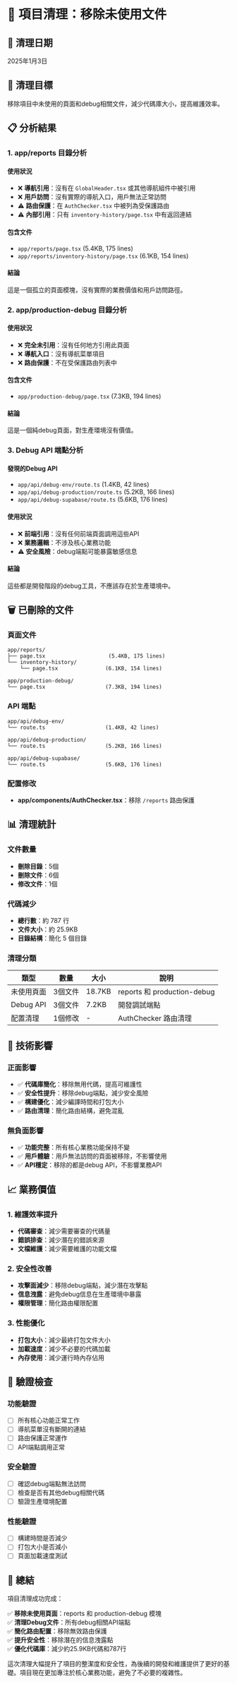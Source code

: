 # 🧹 項目清理：移除未使用文件

## 📅 清理日期
2025年1月3日

## 🎯 清理目標

移除項目中未使用的頁面和debug相關文件，減少代碼庫大小，提高維護效率。

## 📋 分析結果

### 1. **app/reports** 目錄分析
#### 使用狀況
- ❌ **導航引用**：沒有在 `GlobalHeader.tsx` 或其他導航組件中被引用
- ❌ **用戶訪問**：沒有實際的導航入口，用戶無法正常訪問
- ⚠️ **路由保護**：在 `AuthChecker.tsx` 中被列為受保護路由
- ⚠️ **內部引用**：只有 `inventory-history/page.tsx` 中有返回連結

#### 包含文件
- `app/reports/page.tsx` (5.4KB, 175 lines)
- `app/reports/inventory-history/page.tsx` (6.1KB, 154 lines)

#### 結論
這是一個孤立的頁面模塊，沒有實際的業務價值和用戶訪問路徑。

### 2. **app/production-debug** 目錄分析
#### 使用狀況
- ❌ **完全未引用**：沒有任何地方引用此頁面
- ❌ **導航入口**：沒有導航菜單項目
- ❌ **路由保護**：不在受保護路由列表中

#### 包含文件
- `app/production-debug/page.tsx` (7.3KB, 194 lines)

#### 結論
這是一個純debug頁面，對生產環境沒有價值。

### 3. **Debug API 端點分析**
#### 發現的Debug API
- `app/api/debug-env/route.ts` (1.4KB, 42 lines)
- `app/api/debug-production/route.ts` (5.2KB, 166 lines)
- `app/api/debug-supabase/route.ts` (5.6KB, 176 lines)

#### 使用狀況
- ❌ **前端引用**：沒有任何前端頁面調用這些API
- ❌ **業務邏輯**：不涉及核心業務功能
- ⚠️ **安全風險**：debug端點可能暴露敏感信息

#### 結論
這些都是開發階段的debug工具，不應該存在於生產環境中。

## 🗑️ 已刪除的文件

### 頁面文件
```
app/reports/
├── page.tsx                    (5.4KB, 175 lines)
└── inventory-history/
    └── page.tsx               (6.1KB, 154 lines)

app/production-debug/
└── page.tsx                   (7.3KB, 194 lines)
```

### API 端點
```
app/api/debug-env/
└── route.ts                   (1.4KB, 42 lines)

app/api/debug-production/
└── route.ts                   (5.2KB, 166 lines)

app/api/debug-supabase/
└── route.ts                   (5.6KB, 176 lines)
```

### 配置修改
- **app/components/AuthChecker.tsx**：移除 `/reports` 路由保護

## 📊 清理統計

### 文件數量
- **刪除目錄**：5個
- **刪除文件**：6個
- **修改文件**：1個

### 代碼減少
- **總行數**：約 787 行
- **文件大小**：約 25.9KB
- **目錄結構**：簡化 5 個目錄

### 清理分類
| 類型 | 數量 | 大小 | 說明 |
|------|------|------|------|
| 未使用頁面 | 3個文件 | 18.7KB | reports 和 production-debug |
| Debug API | 3個文件 | 7.2KB | 開發調試端點 |
| 配置清理 | 1個修改 | - | AuthChecker 路由清理 |

## 🔧 技術影響

### 正面影響
- ✅ **代碼庫簡化**：移除無用代碼，提高可維護性
- ✅ **安全性提升**：移除debug端點，減少安全風險
- ✅ **構建優化**：減少編譯時間和打包大小
- ✅ **路由清理**：簡化路由結構，避免混亂

### 無負面影響
- ✅ **功能完整**：所有核心業務功能保持不變
- ✅ **用戶體驗**：用戶無法訪問的頁面被移除，不影響使用
- ✅ **API穩定**：移除的都是debug API，不影響業務API

## 📈 業務價值

### 1. 維護效率提升
- **代碼審查**：減少需要審查的代碼量
- **錯誤排查**：減少潛在的錯誤來源
- **文檔維護**：減少需要維護的功能文檔

### 2. 安全性改善
- **攻擊面減少**：移除debug端點，減少潛在攻擊點
- **信息洩露**：避免debug信息在生產環境中暴露
- **權限管理**：簡化路由權限配置

### 3. 性能優化
- **打包大小**：減少最終打包文件大小
- **加載速度**：減少不必要的代碼加載
- **內存使用**：減少運行時內存佔用

## 🧪 驗證檢查

### 功能驗證
- [ ] 所有核心功能正常工作
- [ ] 導航菜單沒有斷開的連結
- [ ] 路由保護正常運作
- [ ] API端點調用正常

### 安全驗證
- [ ] 確認debug端點無法訪問
- [ ] 檢查是否有其他debug相關代碼
- [ ] 驗證生產環境配置

### 性能驗證
- [ ] 構建時間是否減少
- [ ] 打包大小是否減小
- [ ] 頁面加載速度測試

## 🎉 總結

項目清理成功完成：

✅ **移除未使用頁面**：reports 和 production-debug 模塊  
✅ **清理Debug文件**：所有debug相關API端點  
✅ **簡化路由配置**：移除無效路由保護  
✅ **提升安全性**：移除潛在的信息洩露點  
✅ **優化代碼庫**：減少約25.9KB代碼和787行  

這次清理大幅提升了項目的整潔度和安全性，為後續的開發和維護提供了更好的基礎。項目現在更加專注於核心業務功能，避免了不必要的複雜性。 
